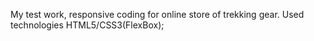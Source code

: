 My test work, responsive coding for online store of trekking gear. Used technologies HTML5/CSS3(FlexBox);